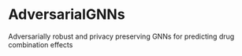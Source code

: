 # AdversarialGNNs
Adversarially robust and privacy preserving GNNs for predicting drug combination effects
